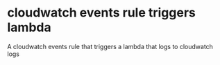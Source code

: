 # cloudwatch events rule triggers lambda
A cloudwatch events rule that triggers a lambda that logs to cloudwatch logs

